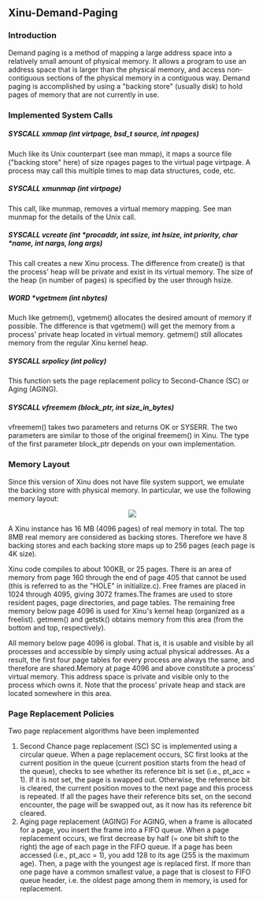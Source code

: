 ## Xinu-Demand-Paging
### Introduction
Demand paging is a method of mapping a large address space into a relatively small amount of physical memory. It allows a program to use an address space that is larger than the physical memory, and access non-contiguous sections of the physical memory in a contiguous way. Demand paging is accomplished by using a "backing store" (usually disk) to hold pages of memory that are not currently in use.

### Implemented System Calls
##### SYSCALL xmmap (int virtpage, bsd_t source, int npages)
Much like its Unix counterpart (see man mmap), it maps a source file ("backing store" here) of size npages pages to the virtual page virtpage. A process may call this multiple times to map data structures, code, etc.

##### SYSCALL xmunmap (int virtpage)
This call, like munmap, removes a virtual memory mapping. See man munmap for the details of the Unix call.

##### SYSCALL vcreate (int *procaddr, int ssize, int hsize, int priority, char *name, int nargs, long args)
This call creates a new Xinu process. The difference from create() is that the process' heap will be private and exist in its virtual memory. The size of the heap (in number of pages) is specified by the user through hsize.

##### WORD *vgetmem (int nbytes)
Much like getmem(), vgetmem() allocates the desired amount of memory if possible. The difference is that vgetmem() will get the memory from a process' private heap located in virtual memory. getmem() still allocates memory from the regular Xinu kernel heap.

##### SYSCALL srpolicy (int policy)
This function sets the page replacement policy to Second-Chance (SC) or Aging (AGING). 

##### SYSCALL vfreemem (block_ptr, int size_in_bytes)
vfreemem() takes two parameters and returns OK or SYSERR. The two parameters are similar to those of the original freemem() in Xinu. The type of the first parameter block_ptr depends on your own implementation.

### Memory Layout
Since this version of Xinu does not have file system support, we emulate the backing store with physical memory. In particular, we use the following memory layout:
<p align="center">
<img src="https://user-images.githubusercontent.com/60016007/99140747-86eedd00-2612-11eb-8e10-0234505dbd05.PNG"/>
</p>
A Xinu instance has 16 MB (4096 pages) of real memory in total. The top 8MB real memory are considered as backing stores. Therefore we have 8 backing stores and each backing store maps up to 256 pages (each page is 4K size).

Xinu code compiles to about 100KB, or 25 pages. There is an area of memory from page 160 through the end of page 405 that cannot be used (this is referred to as the "HOLE" in initialize.c). Free frames are placed in 1024 through 4095, giving 3072 frames.The frames are used to store resident pages, page directories, and page tables. The remaining free memory below page 4096 is used for Xinu's kernel heap (organized as a freelist). getmem() and getstk() obtains memory from this area (from the bottom and top, respectively).

All memory below page 4096 is global. That is, it is usable and visible by all processes and accessible by simply using actual physical addresses. As a result, the first four page tables for every process are always the same, and therefore are shared.Memory at page 4096 and above constitute a process' virtual memory. This address space is private and visible only to the process which owns it. Note that the process' private heap and stack are located somewhere in this area.

### Page Replacement Policies
Two page replacement algorithms have been implemented
1. Second Chance page replacement (SC)
SC is implemented using a circular queue. When a page replacement occurs, SC first looks at the current position in the queue (current position starts from the head of the queue), checks to see whether its reference bit is set (i.e., pt_acc = 1). If it is not set, the page is swapped out. Otherwise, the reference bit is cleared, the current position moves to the next page and this process is repeated. If all the pages have their reference bits set, on the second encounter, the page will be swapped out, as it now has its reference bit cleared.
2. Aging page replacement (AGING)
For AGING, when a frame is allocated for a page, you insert the frame into a FIFO queue. When a page replacement occurs, we first decrease by half (= one bit shift to the right) the age of each page in the FIFO queue. If a page has been accessed (i.e., pt_acc = 1), you add 128 to its age (255 is the maximum age). Then, a page with the youngest age is replaced first. If more than one page have a common smallest value, a page that is closest to FIFO queue header, i.e. the oldest page among them in memory, is used for replacement.

